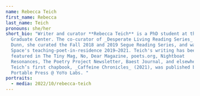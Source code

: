 ```yaml
---
name: Rebecca Teich
first_name: Rebecca
last_name: Teich
pronouns: she/her
short_bio: "Writer and curator **Rebecca Teich** is a PhD student at the CUNY
  Graduate Center. The co-curator of _Desperate Living Reading Series_ with Ry
  Dunn, she curated the Fall 2018 and 2019 Segue Reading Series, and was Artists
  Space's teaching-poet-in-residence 2019–2021. Teich's writing has been
  featured in The Tiny Mag, No, Dear Magazine, poets.org, Nightboat
  Resonances, The Poetry Project Newsletter, Baest Journal, and elsewhere.
  Teich’s first chapbook, _Caffeine Chronicles_ (2021), was published by
  Portable Press @ YoYo Labs. "
portraits:
  - media: 2022/10/rebecca-teich
---
```

